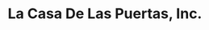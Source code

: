 ---
title: "La Casa De Las Puertas, Inc."
url: /hato-rey/la-casa-de-las-puertas-inc/
shop: Eisenwaren
---